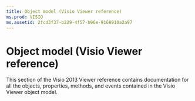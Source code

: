 ```yaml
---
title: Object model (Visio Viewer reference)
ms.prod: VISIO
ms.assetid: 2fcd3f37-b229-4f57-b96e-9168910a2a97
---
```



# Object model (Visio Viewer reference)

This section of the Visio 2013 Viewer reference contains documentation for all the objects, properties, methods, and events contained in the Visio Viewer object model. 


